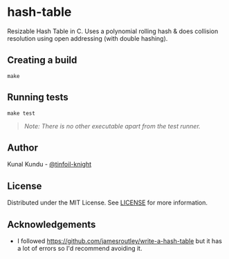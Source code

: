 # hash-table

Resizable Hash Table in C. Uses a polynomial rolling hash & does collision resolution using open addressing (with double hashing).

## Creating a build

```
make
```

## Running tests

```
make test
```

> _Note: There is no other executable apart from the test runner._

## Author

Kunal Kundu - [@tinfoil-knight](https://github.com/tinfoil-knight)

## License

Distributed under the MIT License. See [LICENSE](./LICENSE) for more information.

## Acknowledgements

- I followed https://github.com/jamesroutley/write-a-hash-table but it has a lot of errors so I'd recommend avoiding it.
